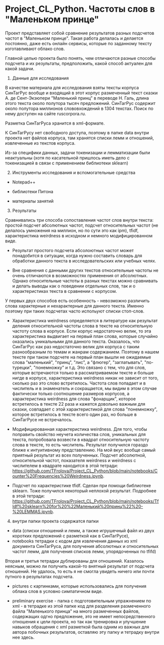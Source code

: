 # Project_CL_Python. Частоты слов в "Маленьком принце"
Проект представляет собой сравнение результатов разных подсчетов частот в "Маленьком принце".
Такая работа делалась и делается постоянно, даже есть онлайн сервисы, которые по заданному тексту изготавливают облако слов.

Главной целью проекта было понять, чем отличаются разные способы подсчета и их результаты, предположить, какой способ актуален для какой задачи.

1) Данные для исследования

В качестве материала для исследования взяты тексты корпуса СинТагРус вообще и входящий в этот корпус размеченный текст сказки А. де Сент-Экзюпери "Маленький принц" в переводе Н. Галь, длина этого текста около полутора тысяч предложений.
СинТагРус содержит около полутора миллионов слововхождений в 1304 текстах. Поиск по нему доступен на сайте ruscorpora.ru.

Разметка СинТагРуса хранится в xml-формате.

К СинТагРусу нет свободного доступа, поэтому в папке data внутри проекта нет файлов корпуса, там хранятся списки лемм и отношений, извлеченные из текстов корпуса.

Из-за специфики данных, задачи токенизации и лемматизации были неактуальны (хотя по касательной пришлось иметь дело с токенизацией в связи с применением библиотеки sklearn)

2) Инструменты исследования и вспомогательные средства

-  Notepad++

- библиотеки Питона

- материалы занятий

3) Результаты 

Сравнивались три способа сопоставления частот слов внутри текста: простой подсчет абсолютных частот, подсчет относительных частот (не делалось умножения на миллион, но по сути это как ipm), tfidf, характеристика weirdness в исходном и немного модифицированном виде.

- Результат простого подсчета абсолоютных частот может понадобится в ситуации, когда нужно составить словарь для обработки данного текста в исследовательских или учебных челях.

- Вне сравнения с данными других текстов относительные частоты не очень отличаются в возможностях применения от абсолютных. Однако относительные частоты в разных текстах можно сравнивать и делать выводы как о поведении отдельных слов, так и о характеристиках текста в сравнении с корпусом.

У первых двух способов есть особенность - невозможно различить слова характерные и нехарактерные для данного текста. Именно поэтому при таких подсчетах часто испольуют списки стоп-слов.

- Характеристика weirdness определяется в литературе как результат деления относительной частоты слова в тексте на относительную частоту слова в корпусе. Если корпус недостаточно велик, то эта характеристика выдвигает на первый план слова, которые случайно оказались уникальными для данного текста. Оказалось, что СинТагРус как раз недостаточно велик для корпуса с таким разнообразным по темам и жанрам содержанием. Поэтому в нашем тексте при таком подсчете на первый план вышли не ожидаемые слова "маленький", "принц", "лис", а "флюгер", "заглатывать", "по-турецки", "понемножку" и т.д. Это связано с тем, что для слов, которые встречаются только в рассматриваемом тексте и больше нигде в корпусе, характеристика weirdness никак не зависит от того, сколько раз это слово встретилось. Частота слов попадает и в числитель и в знаменатель и сокращается, мы видим в этом случае фактически только соотношение размеров корпусов, а характеристика weirdness для слова "фонарщик", которое встретилось в тексте 22 раза и кажется довольно важным для сказки, совпадает с этой характеристикой для слова "понемножку", которое встретилось в тексте всего один раз, но больше в СинТагРусе не встречалось.

- Модифицированная характеристика weirdness. Для того, чтобы поправить свойство неучета количества слов, уникальных для текста, попробовала возвести в квадрат относительную частоту слова в тексте, то есть числитель. Результат получился гораздо ближе к интуитивному представлению. На мой вкус вообще самый приятный результат из всех полученных. Подсчет абсолютной, относительной частот, показателя weirdness и weirdness с числителем в квадрате находится в этой тетради: https://github.com/TFrolova/Project_CL_Python/blob/main/notebooks/Counter%20Frequencies%20Weirdness.ipynb.

- Подсчет по характеристике tfidf. Сделан при помощи библиотеке sklearn. Тоже получился некоторый неплохой результат. Подробнее в этой тетради: https://github.com/TFrolova/Project_CL_Python/blob/main/notebooks/TfIdf%20sklearn%20for%20%22Маленький%20принц%22%20-%20LEMMAS.ipynb.

4) внутри папки проекта содержатся папки 
- data (списки отношений и лемм, а также игрушечный файл из двух коротких предложений с разметкой как в СинТагРусе), 
- notebooks
 тетрадки с кодом для извлечения данных из xml документа СинТагРуса, 
 для получения абсолютных и относительных частот лемм, 
 для получения списков лемм, упорядоченных по tfifd)
 
Вторая и третья тетрадки дублированы для отношений. Казалось неясным, можно ли получить какой-то внятный результат от подсчета отношений. Не удалось, то есть я не смогла увидеть ничего или почти путного в результатах подсчета.
 
 - pictures с картинками, которые использовались для получения облака слов в условно симпатичном виде.
 
 - preliminary exercise - папка с подготовительным упражнением по xml - в тетрадке из этой папке код для разделения размеченного файла "Маленького принца" на много размеченных файлов, содержащих одгно предложение, это не имеет непосредственного отношения к цели проекта, но так как тренировка и улучшение навыков обращения с xml разметкой была одним из важных для автора побочных результатов, оставляю эту папку и тетрадку внутри нее здесь.
